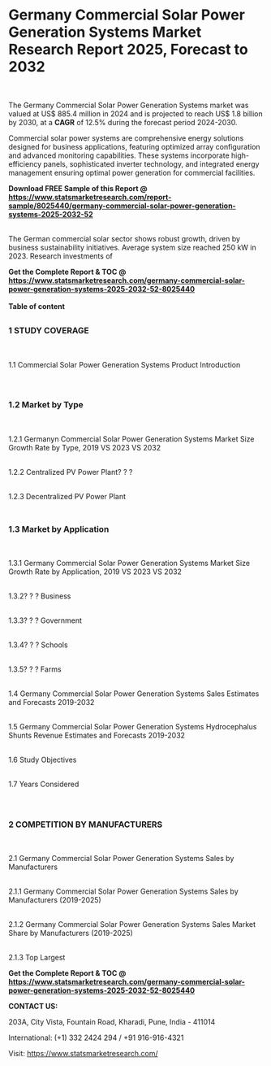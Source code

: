 <h1>Germany Commercial Solar Power Generation Systems Market Research Report 2025, Forecast to 2032</h1><br/><p>The Germany Commercial Solar Power Generation Systems market was valued at US$ 885.4 million in 2024 and is projected to reach US$ 1.8 billion by 2030, at a <strong>CAGR</strong> of 12.5% during the forecast period 2024-2030.</p><p>
 
 Commercial solar power systems are comprehensive energy solutions designed for business applications, featuring optimized array configuration and advanced monitoring capabilities. These systems incorporate high-efficiency panels, sophisticated inverter technology, and integrated energy management ensuring optimal power generation for commercial facilities.</p><div><b>Download FREE Sample of this Report @ <a href="https://www.statsmarketresearch.com/download-free-sample/8025440/germany-commercial-solar-power-generation-systems-2025-2032-52">https://www.statsmarketresearch.com/report-sample/8025440/germany-commercial-solar-power-generation-systems-2025-2032-52</a></b></div><br><p>
 
 The German commercial solar sector shows robust growth, driven by business sustainability initiatives. Average system size reached 250 kW in 2023. Research investments of</p><div><b>Get the Complete Report & TOC @ <a href="https://www.statsmarketresearch.com/germany-commercial-solar-power-generation-systems-2025-2032-52-8025440">https://www.statsmarketresearch.com/germany-commercial-solar-power-generation-systems-2025-2032-52-8025440</a></b></div><br><b>Table of content</b><p><h2><span style="font-size:16px"><strong>1 STUDY COVERAGE</strong></span></h2><br />
 
 <p>1.1 Commercial Solar Power Generation Systems Product Introduction</p><br />
 
 <h2><span style="font-size:16px"><strong>1.2 Market by Type</strong></span></h2><br />
 
 <p>1.2.1 Germanyn Commercial Solar Power Generation Systems Market Size Growth Rate by Type, 2019 VS 2023 VS 2032<br /><br />
 
 1.2.2 Centralized PV Power Plant? ? ? <br /><br />
 
 1.2.3 Decentralized PV Power Plant<br /><br />
 
 <h2><span style="font-size:16px"><strong>1.3 Market by Application</strong></span></h2><br />
 
 <p>1.3.1 Germany Commercial Solar Power Generation Systems Market Size Growth Rate by Application, 2019 VS 2023 VS 2032<br /><br />
 
 1.3.2? ? ? Business<br /><br />
 
 1.3.3? ? ? Government<br /><br />
 
 1.3.4? ? ? Schools<br /><br />
 
 1.3.5? ? ? Farms<br /><br />
 
 1.4 Germany Commercial Solar Power Generation Systems Sales Estimates and Forecasts 2019-2032<br /><br />
 
 1.5 Germany Commercial Solar Power Generation Systems Hydrocephalus Shunts Revenue Estimates and Forecasts 2019-2032<br /><br />
 
 1.6 Study Objectives<br /><br />
 
 1.7 Years Considered</p><br />
 
 <h2><span style="font-size:16px"><strong>2 COMPETITION BY MANUFACTURERS</strong></span></h2><br />
 
 <p>2.1 Germany Commercial Solar Power Generation Systems Sales by Manufacturers<br /><br />
 
 2.1.1 Germany Commercial Solar Power Generation Systems Sales by Manufacturers (2019-2025)<br /><br />
 
 2.1.2 Germany Commercial Solar Power Generation Systems Sales Market Share by Manufacturers (2019-2025)<br /><br />
 
 2.1.3 Top Largest <br><div><b>Get the Complete Report & TOC @ <a href="https://www.statsmarketresearch.com/germany-commercial-solar-power-generation-systems-2025-2032-52-8025440">https://www.statsmarketresearch.com/germany-commercial-solar-power-generation-systems-2025-2032-52-8025440</a></b></div></p>
 
 <b>CONTACT US:</b><br>
 
 203A, City Vista, Fountain Road, Kharadi, Pune, India - 411014 <br>
 
 International: (+1) 332 2424 294 / +91 916-916-4321<br>
 
 Visit: <a href="https://www.statsmarketresearch.com/">https://www.statsmarketresearch.com/</a>
 
 <br>